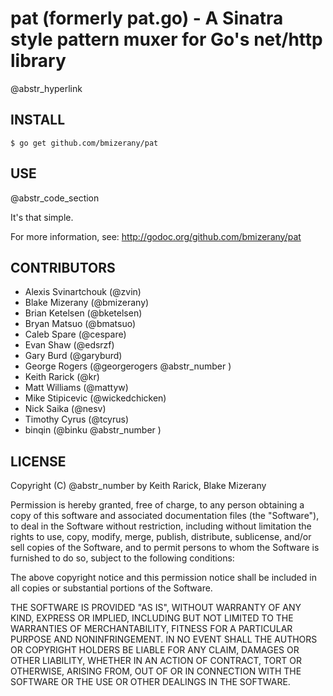 # pat (formerly pat.go) - A Sinatra style pattern muxer for Go's net/http library

@abstr_hyperlink 

## INSTALL
    
    
    $ go get github.com/bmizerany/pat
    

## USE

@abstr_code_section 

It's that simple.

For more information, see: http://godoc.org/github.com/bmizerany/pat

## CONTRIBUTORS

  * Alexis Svinartchouk (@zvin)
  * Blake Mizerany (@bmizerany)
  * Brian Ketelsen (@bketelsen)
  * Bryan Matsuo (@bmatsuo)
  * Caleb Spare (@cespare)
  * Evan Shaw (@edsrzf)
  * Gary Burd (@garyburd)
  * George Rogers (@georgerogers @abstr_number )
  * Keith Rarick (@kr)
  * Matt Williams (@mattyw)
  * Mike Stipicevic (@wickedchicken)
  * Nick Saika (@nesv)
  * Timothy Cyrus (@tcyrus)
  * binqin (@binku @abstr_number )



## LICENSE

Copyright (C) @abstr_number by Keith Rarick, Blake Mizerany

Permission is hereby granted, free of charge, to any person obtaining a copy of this software and associated documentation files (the "Software"), to deal in the Software without restriction, including without limitation the rights to use, copy, modify, merge, publish, distribute, sublicense, and/or sell copies of the Software, and to permit persons to whom the Software is furnished to do so, subject to the following conditions:

The above copyright notice and this permission notice shall be included in all copies or substantial portions of the Software.

THE SOFTWARE IS PROVIDED "AS IS", WITHOUT WARRANTY OF ANY KIND, EXPRESS OR IMPLIED, INCLUDING BUT NOT LIMITED TO THE WARRANTIES OF MERCHANTABILITY, FITNESS FOR A PARTICULAR PURPOSE AND NONINFRINGEMENT. IN NO EVENT SHALL THE AUTHORS OR COPYRIGHT HOLDERS BE LIABLE FOR ANY CLAIM, DAMAGES OR OTHER LIABILITY, WHETHER IN AN ACTION OF CONTRACT, TORT OR OTHERWISE, ARISING FROM, OUT OF OR IN CONNECTION WITH THE SOFTWARE OR THE USE OR OTHER DEALINGS IN THE SOFTWARE.
